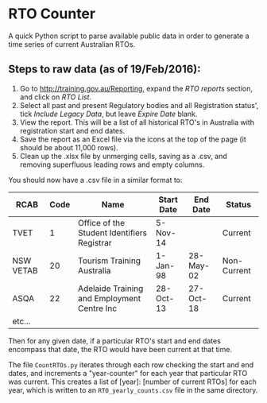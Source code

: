 # RTO Counter
A quick Python script to parse available public data in order to generate a time series of current Australian RTOs.

## Steps to raw data (as of 19/Feb/2016):

1.  Go to <http://training.gov.au/Reporting>, expand the *RTO reports* section, and click on *RTO List*.
2.  Select all past and present Regulatory bodies and all Registration status',
    tick *Include Legacy Data*, but leave *Expire Date* blank.
3.  View the report. This will be a list of all historical RTO's in Australia with registration start and end dates.
4.  Save the report as an Excel file via the icons at the top of the page (it should be about 11,000 rows).
5.  Clean up the .xlsx file by unmerging cells, saving as a .csv, and removing superfluous leading rows and empty columns.

You should now have a .csv file in a similar format to:

RCAB | Code | Name | Start Date | End Date | Status
---- | ---- | ---- | ---------- | -------- | ------
TVET | 1 | Office of the Student Identifiers Registrar | 5-Nov-14 | | Current
NSW VETAB | 20 | Tourism Training Australia | 1-Jan-98 | 28-May-02 | Non-Current
ASQA | 22 | Adelaide Training and Employment Centre Inc | 28-Oct-13 | 27-Oct-18 | Current
etc... | | | | |

Then for any given date, if a particular RTO's start and end dates encompass that date, the RTO would have been current
at that time.

The file `CountRTOs.py` iterates through each row checking the start and end dates, and increments a "year-counter"
for each year that particular RTO was current. This creates a list of [year]: [number of current RTOs] for each year, which
is written to an `RTO_yearly_counts.csv` file in the same directory.
